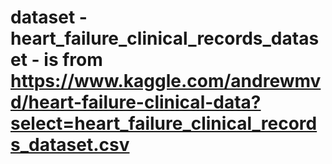 
# dataset - heart_failure_clinical_records_dataset - is from https://www.kaggle.com/andrewmvd/heart-failure-clinical-data?select=heart_failure_clinical_records_dataset.csv
